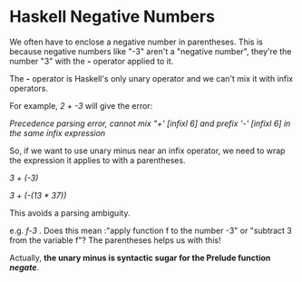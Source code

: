 # Haskell Negative Numbers

We often have to enclose a negative number in parentheses. This is because negative numbers like "-3" aren't a "negative number", they're the number "3" with the **-** operator applied to it.

The **-** operator is Haskell's only unary operator and we can't mix it with infix operators.

For example,
_2 + -3_
will give the error:

_Precedence parsing error, cannot mix "+' [infixl 6] and prefix '-' [infixl 6] in the same infix expression_

So, if we want to use unary minus near an infix operator, we need to wrap the expression it applies to with a parentheses.

_3 + (-3)_

_3 + (-(13 * 37))_

This avoids a parsing ambiguity.

e.g. _f-3_ . Does this mean :"apply function f to the number -3" or "subtract 3 from the variable f"? The parentheses helps us with this!

Actually, **the unary minus is syntactic sugar for the Prelude function _negate_**.


